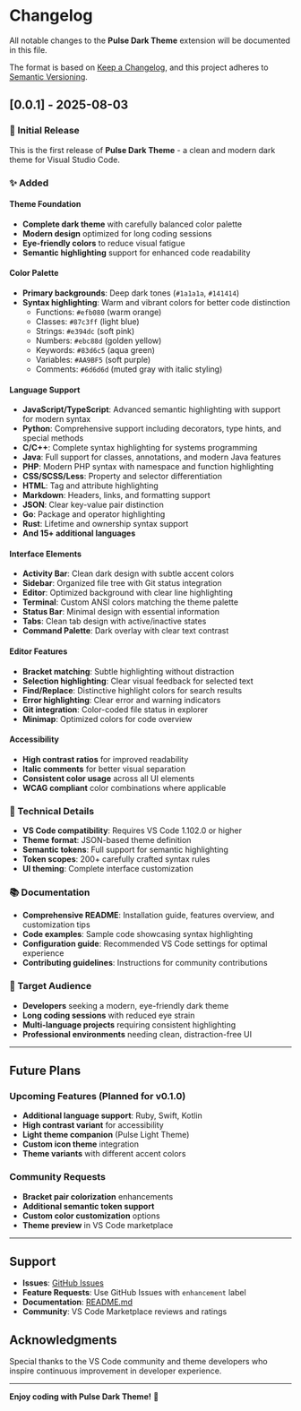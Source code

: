 # Changelog

All notable changes to the **Pulse Dark Theme** extension will be documented in this file.

The format is based on [Keep a Changelog](https://keepachangelog.com/en/1.0.0/),
and this project adheres to [Semantic Versioning](https://semver.org/spec/v2.0.0.html).

## [0.0.1] - 2025-08-03

### 🎉 Initial Release

This is the first release of **Pulse Dark Theme** - a clean and modern dark theme for Visual Studio Code.

### ✨ Added

#### Theme Foundation
- **Complete dark theme** with carefully balanced color palette
- **Modern design** optimized for long coding sessions
- **Eye-friendly colors** to reduce visual fatigue
- **Semantic highlighting** support for enhanced code readability

#### Color Palette
- **Primary backgrounds**: Deep dark tones (`#1a1a1a`, `#141414`)
- **Syntax highlighting**: Warm and vibrant colors for better code distinction
  - Functions: `#efb080` (warm orange)
  - Classes: `#87c3ff` (light blue)
  - Strings: `#e394dc` (soft pink)
  - Numbers: `#ebc88d` (golden yellow)
  - Keywords: `#83d6c5` (aqua green)
  - Variables: `#AA9BF5` (soft purple)
  - Comments: `#6d6d6d` (muted gray with italic styling)

#### Language Support
- **JavaScript/TypeScript**: Advanced semantic highlighting with support for modern syntax
- **Python**: Comprehensive support including decorators, type hints, and special methods
- **C/C++**: Complete syntax highlighting for systems programming
- **Java**: Full support for classes, annotations, and modern Java features
- **PHP**: Modern PHP syntax with namespace and function highlighting
- **CSS/SCSS/Less**: Property and selector differentiation
- **HTML**: Tag and attribute highlighting
- **Markdown**: Headers, links, and formatting support
- **JSON**: Clear key-value pair distinction
- **Go**: Package and operator highlighting
- **Rust**: Lifetime and ownership syntax support
- **And 15+ additional languages**

#### Interface Elements
- **Activity Bar**: Clean dark design with subtle accent colors
- **Sidebar**: Organized file tree with Git status integration
- **Editor**: Optimized background with clear line highlighting
- **Terminal**: Custom ANSI colors matching the theme palette
- **Status Bar**: Minimal design with essential information
- **Tabs**: Clean tab design with active/inactive states
- **Command Palette**: Dark overlay with clear text contrast

#### Editor Features
- **Bracket matching**: Subtle highlighting without distraction
- **Selection highlighting**: Clear visual feedback for selected text
- **Find/Replace**: Distinctive highlight colors for search results
- **Error highlighting**: Clear error and warning indicators
- **Git integration**: Color-coded file status in explorer
- **Minimap**: Optimized colors for code overview

#### Accessibility
- **High contrast ratios** for improved readability
- **Italic comments** for better visual separation
- **Consistent color usage** across all UI elements
- **WCAG compliant** color combinations where applicable

### 🔧 Technical Details
- **VS Code compatibility**: Requires VS Code 1.102.0 or higher
- **Theme format**: JSON-based theme definition
- **Semantic tokens**: Full support for semantic highlighting
- **Token scopes**: 200+ carefully crafted syntax rules
- **UI theming**: Complete interface customization

### 📚 Documentation
- **Comprehensive README**: Installation guide, features overview, and customization tips
- **Code examples**: Sample code showcasing syntax highlighting
- **Configuration guide**: Recommended VS Code settings for optimal experience
- **Contributing guidelines**: Instructions for community contributions

### 🎯 Target Audience
- **Developers** seeking a modern, eye-friendly dark theme
- **Long coding sessions** with reduced eye strain
- **Multi-language projects** requiring consistent highlighting
- **Professional environments** needing clean, distraction-free UI

---

## Future Plans

### Upcoming Features (Planned for v0.1.0)
- **Additional language support**: Ruby, Swift, Kotlin
- **High contrast variant** for accessibility
- **Light theme companion** (Pulse Light Theme)
- **Custom icon theme** integration
- **Theme variants** with different accent colors

### Community Requests
- **Bracket pair colorization** enhancements
- **Additional semantic token support**
- **Custom color customization** options
- **Theme preview** in VS Code marketplace

---

## Support

- **Issues**: [GitHub Issues](https://github.com/eestradafq/pulse-dark-theme/issues)
- **Feature Requests**: Use GitHub Issues with `enhancement` label
- **Documentation**: [README.md](README.md)
- **Community**: VS Code Marketplace reviews and ratings

## Acknowledgments

Special thanks to the VS Code community and theme developers who inspire continuous improvement in developer experience.

---

**Enjoy coding with Pulse Dark Theme!** 🚀
